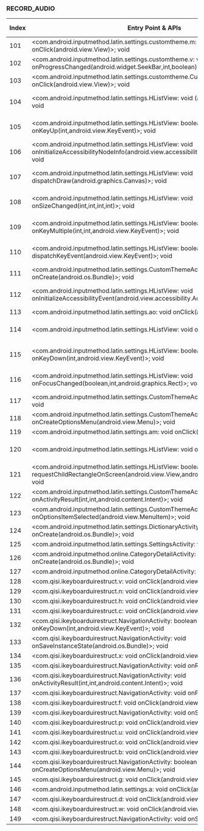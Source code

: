 ### RECORD_AUDIO
| Index | Entry Point & APIs | Screen shot | Resource id | Label |
| ------------- | ------------- | ------------- |-------------|-------------|
| 101 | <com.android.inputmethod.latin.settings.customtheme.m: void onClick(android.view.View)>; void <init> | ![](D:\COSMOS\output\py\Play_win8\Productivity\com.qisiemoji.inputmethod\com.android.inputmethod.latin.settings.customtheme.CustomThemeActivity2.png) |  | |
| 102 | <com.android.inputmethod.latin.settings.customtheme.v: void onProgressChanged(android.widget.SeekBar,int,boolean)>; void <init> | ![](D:\COSMOS\output\py\Play_win8\Productivity\com.qisiemoji.inputmethod\com.android.inputmethod.latin.settings.customtheme.CustomThemeActivity2.png) |  | |
| 103 | <com.android.inputmethod.latin.settings.customtheme.CustomThemeActivity2: void onClick(android.view.View)>; void <init> | ![](D:\COSMOS\output\py\Play_win8\Productivity\com.qisiemoji.inputmethod\com.android.inputmethod.latin.settings.customtheme.CustomThemeActivity2.png) |  | |
| 104 | <com.android.inputmethod.latin.settings.HListView: void <init>(android.content.Context)>; void <init> | ![](D:\COSMOS\output\py\Play_win8\Productivity\com.qisiemoji.inputmethod\com.android.inputmethod.latin.settings.CustomThemeActivity.png) | {'2131690475': <sensitive_component.SensitiveComponent.SensitiveView object at 0x000001AB4A2DF320>} | |
| 105 | <com.android.inputmethod.latin.settings.HListView: boolean onKeyUp(int,android.view.KeyEvent)>; void <init> | ![](D:\COSMOS\output\py\Play_win8\Productivity\com.qisiemoji.inputmethod\com.android.inputmethod.latin.settings.CustomThemeActivity.png) | {'2131690475': <sensitive_component.SensitiveComponent.SensitiveView object at 0x000001AB4A3B8B00>} | |
| 106 | <com.android.inputmethod.latin.settings.HListView: void onInitializeAccessibilityNodeInfo(android.view.accessibility.AccessibilityNodeInfo)>; void <init> | ![](D:\COSMOS\output\py\Play_win8\Productivity\com.qisiemoji.inputmethod\com.android.inputmethod.latin.settings.CustomThemeActivity.png) | {'2131690475': <sensitive_component.SensitiveComponent.SensitiveView object at 0x000001AB4A080320>} | |
| 107 | <com.android.inputmethod.latin.settings.HListView: void dispatchDraw(android.graphics.Canvas)>; void <init> | ![](D:\COSMOS\output\py\Play_win8\Productivity\com.qisiemoji.inputmethod\com.android.inputmethod.latin.settings.CustomThemeActivity.png) | {'2131690475': <sensitive_component.SensitiveComponent.SensitiveView object at 0x000001AB4A080AC8>} | |
| 108 | <com.android.inputmethod.latin.settings.HListView: void onSizeChanged(int,int,int,int)>; void <init> | ![](D:\COSMOS\output\py\Play_win8\Productivity\com.qisiemoji.inputmethod\com.android.inputmethod.latin.settings.CustomThemeActivity.png) | {'2131690475': <sensitive_component.SensitiveComponent.SensitiveView object at 0x000001AB4A080DD8>} | |
| 109 | <com.android.inputmethod.latin.settings.HListView: boolean onKeyMultiple(int,int,android.view.KeyEvent)>; void <init> | ![](D:\COSMOS\output\py\Play_win8\Productivity\com.qisiemoji.inputmethod\com.android.inputmethod.latin.settings.CustomThemeActivity.png) | {'2131690475': <sensitive_component.SensitiveComponent.SensitiveView object at 0x000001AB4A080BE0>} | |
| 110 | <com.android.inputmethod.latin.settings.HListView: boolean dispatchKeyEvent(android.view.KeyEvent)>; void <init> | ![](D:\COSMOS\output\py\Play_win8\Productivity\com.qisiemoji.inputmethod\com.android.inputmethod.latin.settings.CustomThemeActivity.png) | {'2131690475': <sensitive_component.SensitiveComponent.SensitiveView object at 0x000001AB4A080128>} | |
| 111 | <com.android.inputmethod.latin.settings.CustomThemeActivity: void onCreate(android.os.Bundle)>; void <init> | ![](D:\COSMOS\output\py\Play_win8\Productivity\com.qisiemoji.inputmethod\com.android.inputmethod.latin.settings.CustomThemeActivity.png) |  | |
| 112 | <com.android.inputmethod.latin.settings.HListView: void onInitializeAccessibilityEvent(android.view.accessibility.AccessibilityEvent)>; void <init> | ![](D:\COSMOS\output\py\Play_win8\Productivity\com.qisiemoji.inputmethod\com.android.inputmethod.latin.settings.CustomThemeActivity.png) | {'2131690475': <sensitive_component.SensitiveComponent.SensitiveView object at 0x000001AB4A080438>} | |
| 113 | <com.android.inputmethod.latin.settings.ao: void onClick(android.view.View)>; void <init> | ![](D:\COSMOS\output\py\Play_win8\Productivity\com.qisiemoji.inputmethod\com.android.inputmethod.latin.settings.CustomThemeActivity.png) |  | |
| 114 | <com.android.inputmethod.latin.settings.HListView: void onMeasure(int,int)>; void <init> | ![](D:\COSMOS\output\py\Play_win8\Productivity\com.qisiemoji.inputmethod\com.android.inputmethod.latin.settings.CustomThemeActivity.png) | {'2131690475': <sensitive_component.SensitiveComponent.SensitiveView object at 0x000001AB4A080F98>} | |
| 115 | <com.android.inputmethod.latin.settings.HListView: boolean onKeyDown(int,android.view.KeyEvent)>; void <init> | ![](D:\COSMOS\output\py\Play_win8\Productivity\com.qisiemoji.inputmethod\com.android.inputmethod.latin.settings.CustomThemeActivity.png) | {'2131690475': <sensitive_component.SensitiveComponent.SensitiveView object at 0x000001AB4A0801D0>} | |
| 116 | <com.android.inputmethod.latin.settings.HListView: void onFocusChanged(boolean,int,android.graphics.Rect)>; void <init> | ![](D:\COSMOS\output\py\Play_win8\Productivity\com.qisiemoji.inputmethod\com.android.inputmethod.latin.settings.CustomThemeActivity.png) | {'2131690475': <sensitive_component.SensitiveComponent.SensitiveView object at 0x000001AB4A080A58>} | |
| 117 | <com.android.inputmethod.latin.settings.CustomThemeActivity: void onPause()>; void <init> | ![](D:\COSMOS\output\py\Play_win8\Productivity\com.qisiemoji.inputmethod\com.android.inputmethod.latin.settings.CustomThemeActivity.png) |  | |
| 118 | <com.android.inputmethod.latin.settings.CustomThemeActivity: boolean onCreateOptionsMenu(android.view.Menu)>; void <init> | ![](D:\COSMOS\output\py\Play_win8\Productivity\com.qisiemoji.inputmethod\com.android.inputmethod.latin.settings.CustomThemeActivity.png) |  | |
| 119 | <com.android.inputmethod.latin.settings.am: void onClick(android.view.View)>; void <init> | ![](D:\COSMOS\output\py\Play_win8\Productivity\com.qisiemoji.inputmethod\com.android.inputmethod.latin.settings.CustomThemeActivity.png) |  | |
| 120 | <com.android.inputmethod.latin.settings.HListView: void onFinishInflate()>; void <init> | ![](D:\COSMOS\output\py\Play_win8\Productivity\com.qisiemoji.inputmethod\com.android.inputmethod.latin.settings.CustomThemeActivity.png) | {'2131690475': <sensitive_component.SensitiveComponent.SensitiveView object at 0x000001AB4A080CF8>} | |
| 121 | <com.android.inputmethod.latin.settings.HListView: boolean requestChildRectangleOnScreen(android.view.View,android.graphics.Rect,boolean)>; void <init> | ![](D:\COSMOS\output\py\Play_win8\Productivity\com.qisiemoji.inputmethod\com.android.inputmethod.latin.settings.CustomThemeActivity.png) | {'2131690475': <sensitive_component.SensitiveComponent.SensitiveView object at 0x000001AB4A080860>} | |
| 122 | <com.android.inputmethod.latin.settings.CustomThemeActivity: void onActivityResult(int,int,android.content.Intent)>; void <init> | ![](D:\COSMOS\output\py\Play_win8\Productivity\com.qisiemoji.inputmethod\com.android.inputmethod.latin.settings.CustomThemeActivity.png) |  | |
| 123 | <com.android.inputmethod.latin.settings.CustomThemeActivity: boolean onOptionsItemSelected(android.view.MenuItem)>; void <init> | ![](D:\COSMOS\output\py\Play_win8\Productivity\com.qisiemoji.inputmethod\com.android.inputmethod.latin.settings.CustomThemeActivity.png) |  | |
| 124 | <com.android.inputmethod.latin.settings.DictionaryActivity: void onCreate(android.os.Bundle)>; void <init> | ![](D:\COSMOS\output\py\Play_win8\Productivity\com.qisiemoji.inputmethod\com.android.inputmethod.latin.settings.DictionaryActivity.png) |  | |
| 125 | <com.android.inputmethod.latin.settings.SettingsActivity: void onResume()>; void <init> | ![](D:\COSMOS\output\py\Play_win8\Productivity\com.qisiemoji.inputmethod\com.android.inputmethod.latin.settings.SettingsActivity.png) |  | |
| 126 | <com.android.inputmethod.online.CategoryDetailActivity: void onCreate(android.os.Bundle)>; void <init> | ![](D:\COSMOS\output\py\Play_win8\Productivity\com.qisiemoji.inputmethod\com.android.inputmethod.online.CategoryDetailActivity.png) |  | |
| 127 | <com.android.inputmethod.online.CategoryDetailActivity: void onResume()>; void <init> | ![](D:\COSMOS\output\py\Play_win8\Productivity\com.qisiemoji.inputmethod\com.android.inputmethod.online.CategoryDetailActivity.png) |  | |
| 128 | <com.qisi.ikeyboarduirestruct.v: void onClick(android.view.View)>; void <init> | ![](D:\COSMOS\output\py\Play_win8\Productivity\com.qisiemoji.inputmethod\com.qisi.ikeyboarduirestruct.NavigationActivity.png) |  | |
| 129 | <com.qisi.ikeyboarduirestruct.n: void onClick(android.view.View)>; void <init> | ![](D:\COSMOS\output\py\Play_win8\Productivity\com.qisiemoji.inputmethod\com.qisi.ikeyboarduirestruct.NavigationActivity.png) |  | |
| 130 | <com.qisi.ikeyboarduirestruct.h: void onClick(android.view.View)>; void <init> | ![](D:\COSMOS\output\py\Play_win8\Productivity\com.qisiemoji.inputmethod\com.qisi.ikeyboarduirestruct.NavigationActivity.png) |  | |
| 131 | <com.qisi.ikeyboarduirestruct.c: void onClick(android.view.View)>; void <init> | ![](D:\COSMOS\output\py\Play_win8\Productivity\com.qisiemoji.inputmethod\com.qisi.ikeyboarduirestruct.NavigationActivity.png) |  | |
| 132 | <com.qisi.ikeyboarduirestruct.NavigationActivity: boolean onKeyDown(int,android.view.KeyEvent)>; void <init> | ![](D:\COSMOS\output\py\Play_win8\Productivity\com.qisiemoji.inputmethod\com.qisi.ikeyboarduirestruct.NavigationActivity.png) |  | |
| 133 | <com.qisi.ikeyboarduirestruct.NavigationActivity: void onSaveInstanceState(android.os.Bundle)>; void <init> | ![](D:\COSMOS\output\py\Play_win8\Productivity\com.qisiemoji.inputmethod\com.qisi.ikeyboarduirestruct.NavigationActivity.png) |  | |
| 134 | <com.qisi.ikeyboarduirestruct.x: void onClick(android.view.View)>; void <init> | ![](D:\COSMOS\output\py\Play_win8\Productivity\com.qisiemoji.inputmethod\com.qisi.ikeyboarduirestruct.NavigationActivity.png) |  | |
| 135 | <com.qisi.ikeyboarduirestruct.NavigationActivity: void onResume()>; void <init> | ![](D:\COSMOS\output\py\Play_win8\Productivity\com.qisiemoji.inputmethod\com.qisi.ikeyboarduirestruct.NavigationActivity.png) |  | |
| 136 | <com.qisi.ikeyboarduirestruct.NavigationActivity: void onActivityResult(int,int,android.content.Intent)>; void <init> | ![](D:\COSMOS\output\py\Play_win8\Productivity\com.qisiemoji.inputmethod\com.qisi.ikeyboarduirestruct.NavigationActivity.png) |  | |
| 137 | <com.qisi.ikeyboarduirestruct.NavigationActivity: void onPause()>; void <init> | ![](D:\COSMOS\output\py\Play_win8\Productivity\com.qisiemoji.inputmethod\com.qisi.ikeyboarduirestruct.NavigationActivity.png) |  | |
| 138 | <com.qisi.ikeyboarduirestruct.f: void onClick(android.view.View)>; void <init> | ![](D:\COSMOS\output\py\Play_win8\Productivity\com.qisiemoji.inputmethod\com.qisi.ikeyboarduirestruct.NavigationActivity.png) |  | |
| 139 | <com.qisi.ikeyboarduirestruct.NavigationActivity: void onStop()>; void <init> | ![](D:\COSMOS\output\py\Play_win8\Productivity\com.qisiemoji.inputmethod\com.qisi.ikeyboarduirestruct.NavigationActivity.png) |  | |
| 140 | <com.qisi.ikeyboarduirestruct.p: void onClick(android.view.View)>; void <init> | ![](D:\COSMOS\output\py\Play_win8\Productivity\com.qisiemoji.inputmethod\com.qisi.ikeyboarduirestruct.NavigationActivity.png) |  | |
| 141 | <com.qisi.ikeyboarduirestruct.u: void onClick(android.view.View)>; void <init> | ![](D:\COSMOS\output\py\Play_win8\Productivity\com.qisiemoji.inputmethod\com.qisi.ikeyboarduirestruct.NavigationActivity.png) |  | |
| 142 | <com.qisi.ikeyboarduirestruct.o: void onClick(android.view.View)>; void <init> | ![](D:\COSMOS\output\py\Play_win8\Productivity\com.qisiemoji.inputmethod\com.qisi.ikeyboarduirestruct.NavigationActivity.png) |  | |
| 143 | <com.qisi.ikeyboarduirestruct.b: void onClick(android.view.View)>; void <init> | ![](D:\COSMOS\output\py\Play_win8\Productivity\com.qisiemoji.inputmethod\com.qisi.ikeyboarduirestruct.NavigationActivity.png) |  | |
| 144 | <com.qisi.ikeyboarduirestruct.NavigationActivity: boolean onCreateOptionsMenu(android.view.Menu)>; void <init> | ![](D:\COSMOS\output\py\Play_win8\Productivity\com.qisiemoji.inputmethod\com.qisi.ikeyboarduirestruct.NavigationActivity.png) |  | |
| 145 | <com.qisi.ikeyboarduirestruct.g: void onClick(android.view.View)>; void <init> | ![](D:\COSMOS\output\py\Play_win8\Productivity\com.qisiemoji.inputmethod\com.qisi.ikeyboarduirestruct.NavigationActivity.png) |  | |
| 146 | <com.android.inputmethod.latin.settings.a: void onClick(android.view.View)>; void <init> | ![](D:\COSMOS\output\py\Play_win8\Productivity\com.qisiemoji.inputmethod\com.qisi.ikeyboarduirestruct.NavigationActivity.png) |  | |
| 147 | <com.qisi.ikeyboarduirestruct.d: void onClick(android.view.View)>; void <init> | ![](D:\COSMOS\output\py\Play_win8\Productivity\com.qisiemoji.inputmethod\com.qisi.ikeyboarduirestruct.NavigationActivity.png) |  | |
| 148 | <com.qisi.ikeyboarduirestruct.w: void onClick(android.view.View)>; void <init> | ![](D:\COSMOS\output\py\Play_win8\Productivity\com.qisiemoji.inputmethod\com.qisi.ikeyboarduirestruct.NavigationActivity.png) |  | |
| 149 | <com.qisi.ikeyboarduirestruct.NavigationActivity: void onStart()>; void <init> | ![](D:\COSMOS\output\py\Play_win8\Productivity\com.qisiemoji.inputmethod\com.qisi.ikeyboarduirestruct.NavigationActivity.png) |  | |
